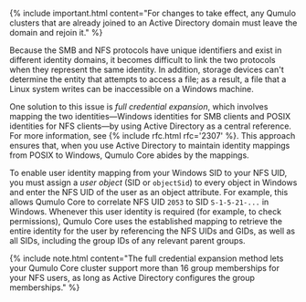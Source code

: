 {% include important.html content="For changes to take effect, any Qumulo clusters that are already joined to an Active Directory domain must leave the domain and rejoin it." %}

Because the SMB and NFS protocols have unique identifiers and exist in different identity domains, it becomes difficult to link the two protocols when they represent the same identity. In addition, storage devices can't determine the entity that attempts to access a file; as a result, a file that a Linux system writes can be inaccessible on a Windows machine.

One solution to this issue is _full credential expansion_, which involves mapping the two identities&mdash;Windows identities for SMB clients and POSIX identities for NFS clients&mdash;by using Active Directory as a central reference. For more information, see {% include rfc.html rfc='2307' %}. This approach ensures that, when you use Active Directory to maintain identity mappings from POSIX to Windows, Qumulo Core abides by the mappings.

To enable user identity mapping from your Windows SID to your NFS UID, you must assign a _user object_ (SID or `objectSid`) to every object in Windows and enter the NFS UID of the user as an object attribute. For example, this allows Qumulo Core to correlate NFS UID `2053` to SID `S-1-5-21-...` in Windows. Whenever this user identity is required (for example, to check permissions), Qumulo Core uses the established mapping to retrieve the entire identity for the user by referencing the NFS UIDs and GIDs, as well as all SIDs, including the group IDs of any relevant parent groups.

{% include note.html content="The full credential expansion method lets your Qumulo Core cluster support more than 16 group memberships for your NFS users, as long as Active Directory configures the group memberships." %}
